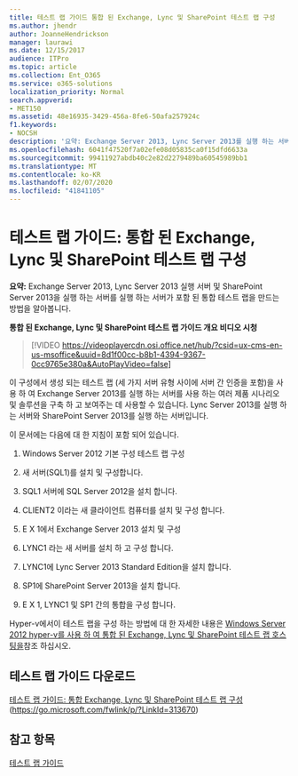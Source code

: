```yaml
---
title: 테스트 랩 가이드 통합 된 Exchange, Lync 및 SharePoint 테스트 랩 구성
ms.author: jhendr
author: JoanneHendrickson
manager: laurawi
ms.date: 12/15/2017
audience: ITPro
ms.topic: article
ms.collection: Ent_O365
ms.service: o365-solutions
localization_priority: Normal
search.appverid:
- MET150
ms.assetid: 48e16935-3429-456a-8fe6-50afa257924c
f1.keywords:
- NOCSH
description: '요약: Exchange Server 2013, Lync Server 2013를 실행 하는 서버 및 SharePoint Server 2013를 실행 하는 서버를 실행 하는 서버가 포함 된 통합 테스트 랩을 만드는 방법을 알아봅니다.'
ms.openlocfilehash: 6041f47520f7a02efe08d05835ca0f15dfd6633a
ms.sourcegitcommit: 99411927abdb40c2e82d2279489ba60545989bb1
ms.translationtype: MT
ms.contentlocale: ko-KR
ms.lasthandoff: 02/07/2020
ms.locfileid: "41841105"
---
```

# <a name="test-lab-guide-configure-an-integrated-exchange-lync-and-sharepoint-test-lab"></a>테스트 랩 가이드: 통합 된 Exchange, Lync 및 SharePoint 테스트 랩 구성

 **요약:** Exchange Server 2013, Lync Server 2013 실행 서버 및 SharePoint Server 2013을 실행 하는 서버를 실행 하는 서버가 포함 된 통합 테스트 랩을 만드는 방법을 알아봅니다.
 
**통합 된 Exchange, Lync 및 SharePoint 테스트 랩 가이드 개요 비디오 시청**

> [!VIDEO https://videoplayercdn.osi.office.net/hub/?csid=ux-cms-en-us-msoffice&uuid=8d1f00cc-b8b1-4394-9367-0cc9765e380a&AutoPlayVideo=false]
 
이 구성에서 생성 되는 테스트 랩 (세 가지 서버 유형 사이에 서버 간 인증을 포함)을 사용 하 여 Exchange Server 2013를 실행 하는 서버를 사용 하는 여러 제품 시나리오 및 솔루션을 구축 하 고 보여주는 데 사용할 수 있습니다. Lync Server 2013를 실행 하는 서버와 SharePoint Server 2013를 실행 하는 서버입니다.
  
이 문서에는 다음에 대 한 지침이 포함 되어 있습니다.
  
1. Windows Server 2012 기본 구성 테스트 랩 구성
    
2. 새 서버(SQL1)를 설치 및 구성합니다.
    
3. SQL1 서버에 SQL Server 2012을 설치 합니다.
    
4. CLIENT2 이라는 새 클라이언트 컴퓨터를 설치 및 구성 합니다.
    
5. E X 1에서 Exchange Server 2013 설치 및 구성
    
6. LYNC1 라는 새 서버를 설치 하 고 구성 합니다.
    
7. LYNC1에 Lync Server 2013 Standard Edition을 설치 합니다.
    
8. SP1에 SharePoint Server 2013을 설치 합니다.
    
9. E X 1, LYNC1 및 SP1 간의 통합을 구성 합니다.
    
Hyper-v에서이 테스트 랩을 구성 하는 방법에 대 한 자세한 내용은 [Windows Server 2012 hyper-v를 사용 하 여 통합 된 Exchange, Lync 및 SharePoint 테스트 랩 호스팅을](https://social.technet.microsoft.com/wiki/contents/articles/18483.hosting-the-integrated-exchange-lync-and-sharepoint-test-lab-with-windows-server-2012-hyper-v.aspx)참조 하십시오.
  
## <a name="download-the-test-lab-guide"></a>테스트 랩 가이드 다운로드

[테스트 랩 가이드: 통합 Exchange, Lync 및 SharePoint 테스트 랩 구성](https://go.microsoft.com/fwlink/p/?LinkId=313670) (https://go.microsoft.com/fwlink/p/?LinkId=313670)
  
## <a name="see-also"></a>참고 항목

[테스트 랩 가이드](https://go.microsoft.com/fwlink/p/?LinkId=202817)




